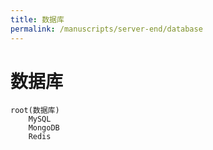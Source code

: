 ```yaml
---
title: 数据库
permalink: /manuscripts/server-end/database
---
```


# 数据库


```mindmap
root(数据库)
    MySQL
    MongoDB
    Redis
```